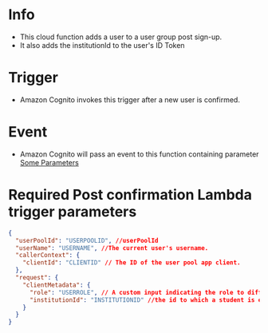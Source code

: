 # Info

- This cloud function adds a user to a user group post sign-up.
- It also adds the institutionId to the user's ID Token

# Trigger

- Amazon Cognito invokes this trigger after a new user is confirmed.

# Event

- Amazon Cognito will pass an event to this function containing parameter [Some Parameters](https://docs.aws.amazon.com/cognito/latest/developerguide/cognito-user-identity-pools-working-with-aws-lambda-triggers.html#cognito-user-pools-lambda-trigger-syntax-shared)

# Required Post confirmation Lambda trigger parameters

```json
{
  "userPoolId": "USERPOOLID", //userPoolId
  "userName": "USERNAME", //The current user's username.
  "callerContext": {
    "clientId": "CLIENTID" // The ID of the user pool app client.
  },
  "request": {
    "clientMetadata": {
      "role": "USERROLE", // A custom input indicating the role to differentite lecture/admin from web client
      "institutionId": "INSTITUTIONID" //the id to which a student is enrolled
    }
  }
}
```
